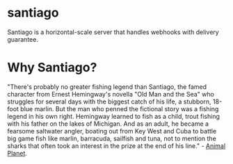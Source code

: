 # santiago

Santiago is a horizontal-scale server that handles webhooks with delivery guarantee.

# Why Santiago?

"There's probably no greater fishing legend than Santiago, the famed character from Ernest Hemingway's novella "Old Man and the Sea" who struggles for several days with the biggest catch of his life, a stubborn, 18-foot blue marlin. But the man who penned the fictional story was a fishing legend in his own right. Hemingway learned to fish as a child, trout fishing with his father on the lakes of Michigan. And as an adult, he became a fearsome saltwater angler, boating out from Key West and Cuba to battle big game fish like marlin, barracuda, sailfish and tuna, not to mention the sharks that often took an interest in the prize at the end of his line." - [Animal Planet](http://www.animalplanet.com/wild-animals/5-ernest-hemingway/).
